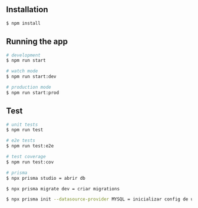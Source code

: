 ## Installation

```bash
$ npm install
```

## Running the app

```bash
# development
$ npm run start

# watch mode
$ npm run start:dev

# production mode
$ npm run start:prod
```

## Test

```bash
# unit tests
$ npm run test

# e2e tests
$ npm run test:e2e

# test coverage
$ npm run test:cov

# prisma
$ npx prisma studio = abrir db

$ npx prisma migrate dev = criar migrations 

$ npx prisma init --datasource-provider MYSQL = inicializar config de um db

```
